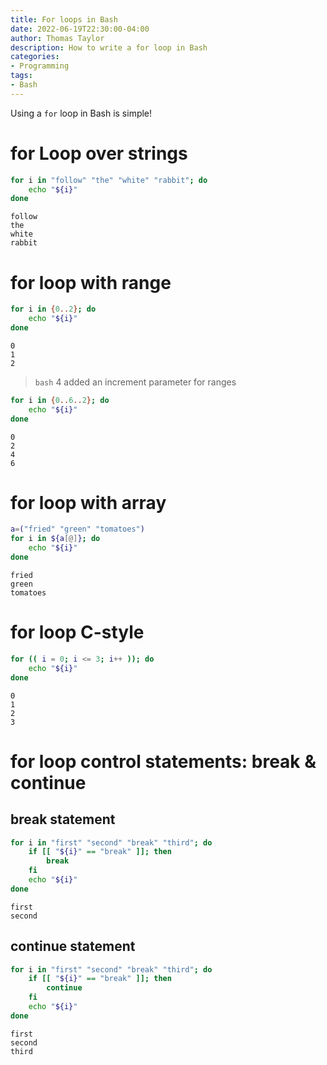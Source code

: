 ```yaml
---
title: For loops in Bash
date: 2022-06-19T22:30:00-04:00
author: Thomas Taylor
description: How to write a for loop in Bash
categories:
- Programming
tags:
- Bash
---
```


Using a `for` loop in Bash is simple! 

# for Loop over strings

```bash
for i in "follow" "the" "white" "rabbit"; do
    echo "${i}"
done
```

```text
follow
the
white
rabbit
```

# for loop with range

```bash
for i in {0..2}; do
    echo "${i}"
done
```

```text
0
1
2
```

> `bash` 4 added an increment parameter for ranges

```bash
for i in {0..6..2}; do
    echo "${i}"
done
```

```text
0
2
4
6
```

# for loop with array

```bash
a=("fried" "green" "tomatoes")
for i in ${a[@]}; do
    echo "${i}"
done
```

```text
fried
green
tomatoes
```

# for loop C-style

```bash
for (( i = 0; i <= 3; i++ )); do
    echo "${i}"
done
```

```text
0
1
2
3
```

# for loop control statements: break & continue

## break statement

```bash
for i in "first" "second" "break" "third"; do
    if [[ "${i}" == "break" ]]; then
        break
    fi
    echo "${i}"
done
```

```text
first
second
```

## continue statement

```bash
for i in "first" "second" "break" "third"; do
    if [[ "${i}" == "break" ]]; then
        continue
    fi
    echo "${i}"
done
```

```text
first
second
third
```

